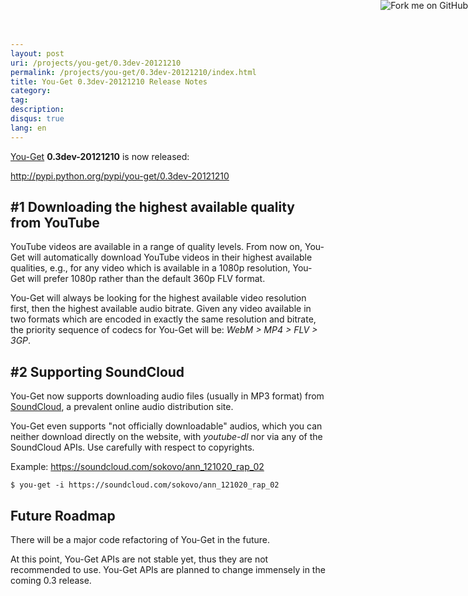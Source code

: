```yaml
---
layout: post
uri: /projects/you-get/0.3dev-20121210
permalink: /projects/you-get/0.3dev-20121210/index.html
title: You-Get 0.3dev-20121210 Release Notes
category:
tag:
description:
disqus: true
lang: en
---
```


[You-Get](https://github.com/soimort/you-get) __0.3dev-20121210__ is now released:

<http://pypi.python.org/pypi/you-get/0.3dev-20121210>



## #1 Downloading the highest available quality from YouTube

YouTube videos are available in a range of quality levels. From now on, You-Get will automatically download YouTube videos in their highest available qualities, e.g., for any video which is available in a 1080p resolution, You-Get will prefer 1080p rather than the default 360p FLV format.

You-Get will always be looking for the highest available video resolution first, then the highest available audio bitrate. Given any video available in two formats which are encoded in exactly the same resolution and bitrate, the priority sequence of codecs for You-Get will be: _WebM > MP4 > FLV > 3GP_.



## #2 Supporting SoundCloud

You-Get now supports downloading audio files (usually in MP3 format) from [SoundCloud](https://soundcloud.com/), a prevalent online audio distribution site.

You-Get even supports "not officially downloadable" audios, which you can neither download directly on the website, with _youtube-dl_ nor via any of the SoundCloud APIs. Use carefully with respect to copyrights.

Example: <https://soundcloud.com/sokovo/ann_121020_rap_02>

    $ you-get -i https://soundcloud.com/sokovo/ann_121020_rap_02



## Future Roadmap

There will be a major code refactoring of You-Get in the future.

At this point, You-Get APIs are not stable yet, thus they are not recommended to use. You-Get APIs are planned to change immensely in the coming 0.3 release. 



<a href="https://github.com/soimort/you-get"><img style="position: absolute; top: 0; right: 0; border: 0;" src="https://s3.amazonaws.com/github/ribbons/forkme_right_orange_ff7600.png" alt="Fork me on GitHub"></a>
